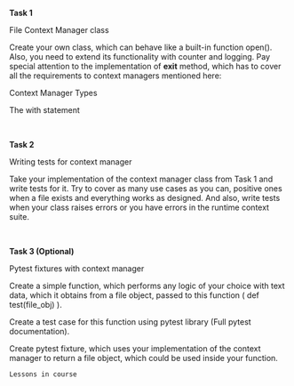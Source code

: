 **Task 1**

File Context Manager class

Create your own class, which can behave like a built-in function open(). Also, you need to extend its functionality with counter and logging. Pay special attention to the implementation of __exit__ method, which has to cover all the requirements to context managers mentioned here:

Context Manager Types 

The with statement 

 <br />
 

**Task 2**

Writing tests for context manager

Take your implementation of the context manager class from Task 1 and write tests for it. Try to cover as many use cases as you can, positive ones when a file exists and everything works as designed. And also, write tests when your class raises errors or you have errors in the runtime context suite.

 <br />
 

**Task 3 (Optional)**

Pytest fixtures with context manager

Create a simple function, which performs any logic of your choice with text data, which it obtains from a file object, passed to this function ( def test(file_obj) ). 

Create a test case for this function using pytest library (Full pytest documentation).  

Create pytest fixture, which uses your implementation of the context manager to return a file object, which could be used inside your function.

    Lessons in course

